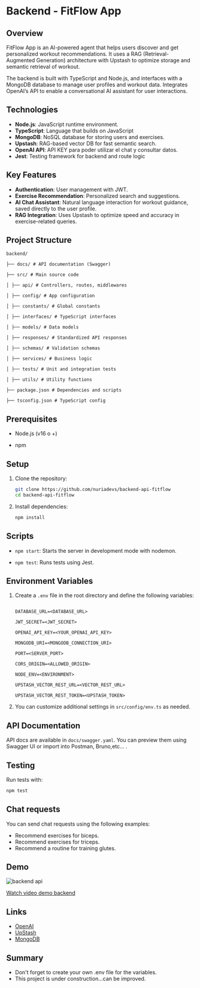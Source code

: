 
# Backend - FitFlow App

## Overview

FitFlow App is an AI-powered agent that helps users discover and get personalized workout recommendations. It uses a RAG (Retrieval-Augmented Generation) architecture with Upstash to optimize storage and semantic retrieval of workout.

The backend is built with TypeScript and Node.js, and interfaces with a MongoDB database to manage user profiles and workout data. Integrates OpenAI’s API to enable a conversational AI assistant for user interactions.

## Technologies

-  **Node.js**: JavaScript runtime environment.
-  **TypeScript**: Language that builds on JavaScript
-  **MongoDB**: NoSQL database for storing users and exercises.
-  **Upstash**: RAG-based vector DB for fast semantic search.
-  **OpenAI API**: API KEY para poder utilizar el chat y consultar datos.
-  **Jest**: Testing framework for backend and route logic

## Key Features

-  **Authentication**: User management with JWT.
-  **Exercise Recommendation**: Personalized search and suggestions.
-  **AI Chat Assistant**: Natural language interaction for workout guidance, saved directly to the user profile.
-  **RAG Integration**: Uses Upstash to optimize speed and accuracy in exercise-related queries.

## Project Structure

```
backend/

├── docs/ # API documentation (Swagger)

├── src/ # Main source code

│ ├── api/ # Controllers, routes, middlewares

│ ├── config/ # App configuration

│ ├── constants/ # Global constants

│ ├── interfaces/ # TypeScript interfaces

│ ├── models/ # Data models

│ ├── responses/ # Standardized API responses  

│ ├── schemas/ # Validation schemas

│ ├── services/ # Business logic

│ ├── tests/ # Unit and integration tests

│ ├── utils/ # Utility functions

├── package.json # Dependencies and scripts

├── tsconfig.json # TypeScript config

```

## Prerequisites

- Node.js (v16 o +)

- npm

## Setup

1. Clone the repository:

	```bash
	git clone https://github.com/nuriadevs/backend-api-fitflow
	cd backend-api-fitflow
	```

2. Install dependencies:

	```bash
	npm install
	```

  

## Scripts

-  `npm start`: Starts the server in development mode with nodemon.

-  `npm test`: Runs tests using Jest.

## Environment Variables

  

1. Create a `.env` file in the root directory and define the following variables:

  

	```env

	DATABASE_URL=<DATABASE_URL>

	JWT_SECRET=<JWT_SECRET>

	OPENAI_API_KEY=<YOUR_OPENAI_API_KEY>

	MONGODB_URI=<MONGODB_CONNECTION_URI>

	PORT=<SERVER_PORT>

	CORS_ORIGIN=<ALLOWED_ORIGIN>

	NODE_ENV=<ENVIRONMENT>

	UPSTASH_VECTOR_REST_URL=<VECTOR_REST_URL>

	UPSTASH_VECTOR_REST_TOKEN=<UPSTASH_TOKEN>

	```

  

2. You can customize additional settings in `src/config/env.ts` as needed.

  

## API Documentation

API docs are available in `docs/swagger.yaml`. You can preview them using Swagger UI or import into Postman,  Bruno,etc... .

## Testing

Run tests with:

```bash
npm test
```

## Chat requests
You can send chat requests using the following examples:
- Recommend exercises for biceps.
- Recommend exercises for triceps.
- Recommend a routine for training glutes.


## Demo

![backend api](media/backend-api/backend-api.png)




[Watch video demo backend](https://youtu.be/7JgR5SAsv9U)


## Links 
- [OpenAI](https://platform.openai.com/docs/overview)
- [UpStash](https://upstash.com/)
- [MongoDB](https://www.mongodb.com/)


## Summary

-   Don't forget to create your own .env file for the variables.
-   This project is under construction...can be improved.
